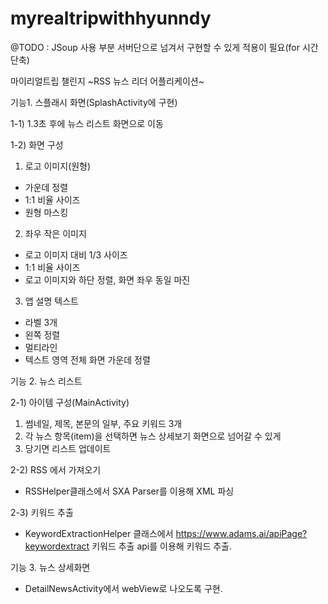 # myrealtripwithhyunndy

@TODO : JSoup 사용 부분 서버단으로 넘겨서 구현할 수 있게 적용이 필요(for 시간단축)

마이리얼트립 챌린지
~RSS 뉴스 리더 어플리케이션~

기능1. 스플래시 화면(SplashActivity에 구현)

1-1) 1.3초 후에 뉴스 리스트 화면으로 이동

1-2) 화면 구성
1. 로고 이미지(원형)
- 가운데 정렬
- 1:1 비율 사이즈
- 원형 마스킹

2. 좌우 작은 이미지
- 로고 이미지 대비 1/3 사이즈
- 1:1 비율 사이즈
- 로고 이미지와 하단 정렬, 화면 좌우 동일 마진

3. 앱 설명 텍스트
- 라벨 3개
- 왼쪽 정렬
- 멀티라인
- 텍스트 영역 전체 화면 가운데 정렬

기능 2. 뉴스 리스트

2-1) 아이템 구성(MainActivity)
1. 썸네일, 제목, 본문의 일부, 주요 키워드 3개
2. 각 뉴스 항목(item)을 선택하면 뉴스 상세보기 화면으로 넘어갈 수 있게
3. 당기면 리스트 업데이트

2-2) RSS 에서 가져오기
- RSSHelper클래스에서 SXA Parser를 이용해 XML 파싱

2-3) 키워드 추출
- KeywordExtractionHelper 클래스에서 https://www.adams.ai/apiPage?keywordextract 키워드 추출 api를 이용해 키워드 추출.

 기능 3. 뉴스 상세화면
 - DetailNewsActivity에서 webView로 나오도록 구현.
